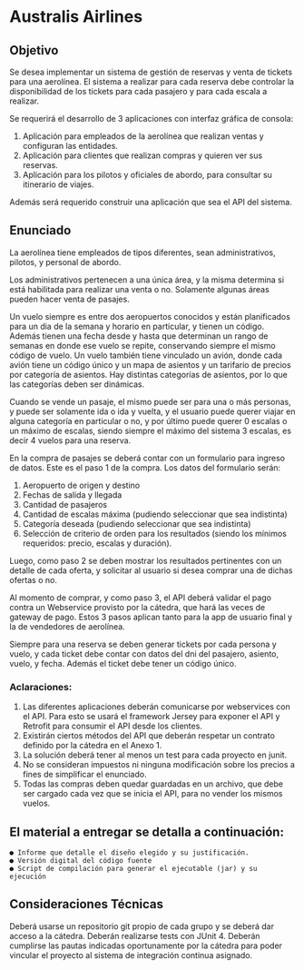# Australis Airlines

## Objetivo
  Se desea implementar un sistema de gestión de reservas y venta de tickets
para una aerolínea. El sistema a realizar para cada reserva debe controlar la
disponibilidad de los tickets para cada pasajero y para cada escala a
realizar.

Se requerirá el desarrollo de 3 aplicaciones con interfaz gráfica de consola:
  1. Aplicación para empleados de la aerolínea que realizan ventas y
     configuran las entidades.
  2. Aplicación para clientes que realizan compras y quieren ver sus
     reservas.
  3. Aplicación para los pilotos y oficiales de abordo, para consultar su
     itinerario de viajes.
     
Además será requerido construir una aplicación que sea el API del sistema.

## Enunciado
  La aerolínea tiene empleados de tipos diferentes, sean administrativos,
pilotos, y personal de abordo.

  Los administrativos pertenecen a una única área, y la misma determina si está
habilitada para realizar una venta o no. Solamente algunas áreas pueden hacer
venta de pasajes.

  Un vuelo siempre es entre dos aeropuertos conocidos y están planificados para
un dia de la semana y horario en particular, y tienen un código. Además
tienen una fecha desde y hasta que determinan un rango de semanas en donde
ese vuelo se repite, conservando siempre el mismo código de vuelo. Un vuelo
también tiene vinculado un avión, donde cada avión tiene un código único y un
mapa de asientos y un tarifario de precios por categoría de asientos. Hay
distintas categorías de asientos, por lo que las categorías deben ser
dinámicas.

  Cuando se vende un pasaje, el mismo puede ser para una o más personas, y
puede ser solamente ida o ida y vuelta, y el usuario puede querer viajar en
alguna categoría en particular o no, y por último puede querer 0 escalas o un
máximo de escalas, siendo siempre el máximo del sistema 3 escalas, es decir 4
vuelos para una reserva.

  En la compra de pasajes se deberá contar con un formulario para ingreso de
datos. Este es el paso 1 de la compra. Los datos del formulario serán:

   1. Aeropuerto de origen y destino
   2. Fechas de salida y llegada
   3. Cantidad de pasajeros
   4. Cantidad de escalas máxima (pudiendo seleccionar que sea indistinta)
   5. Categoría deseada (pudiendo seleccionar que sea indistinta)
   6. Selección de criterio de orden para los resultados (siendo los mínimos
      requeridos: precio, escalas y duración).
      
   Luego, como paso 2 se deben mostrar los resultados pertinentes con un detalle
de cada oferta, y solicitar al usuario si desea comprar una de dichas ofertas
o no.

   Al momento de comprar, y como paso 3, el API deberá validar el pago contra un
Webservice provisto por la cátedra, que hará las veces de gateway de pago.
Estos 3 pasos aplican tanto para la app de usuario final y la de vendedores
de aerolínea.

   Siempre para una reserva se deben generar tickets por cada persona y vuelo, y
cada ticket debe contar con datos del dni del pasajero, asiento, vuelo, y
fecha. Además el ticket debe tener un código único.

### Aclaraciones:
1. Las diferentes aplicaciones deberán comunicarse por webservices con el
API. Para esto se usará el framework Jersey para exponer el API y
Retrofit para consumir el API desde los clientes.
2. Existirán ciertos métodos del API que deberán respetar un contrato
definido por la cátedra en el Anexo 1.
3. La solución deberá tener al menos un test para cada proyecto en junit.
4. No se consideran impuestos ni ninguna modificación sobre los precios a
fines de simplificar el enunciado.
5. Todas las compras deben quedar guardadas en un archivo, que debe ser
cargado cada vez que se inicia el API, para no vender los mismos
vuelos.

## El material a entregar se detalla a continuación:
    ● Informe que detalle el diseño elegido y su justificación.
    ● Versión digital del código fuente
    ● Script de compilación para generar el ejecutable (jar) y su ejecución
    
## Consideraciones Técnicas
  Deberá usarse un repositorio git propio de cada grupo y se deberá dar acceso
  a la cátedra.
  Deberán realizarse tests con JUnit 4.
  Deberán cumplirse las pautas indicadas oportunamente por la cátedra para
   poder vincular el proyecto al sistema de integración continua asignado.
